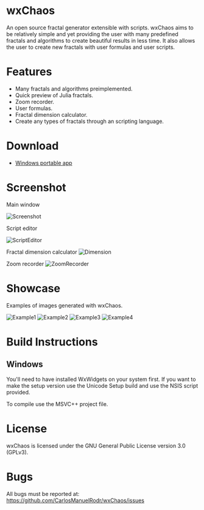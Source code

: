 wxChaos
========
An open source fractal generator extensible with scripts. wxChaos aims to be relatively simple and yet providing the user with many predefined fractals and algorithms to create beautiful results in less time. It also allows the user to create new fractals with user formulas and user scripts.

Features
========
* Many fractals and algorithms preimplemented.
* Quick preview of Julia fractals.
* Zoom recorder.
* User formulas.
* Fractal dimension calculator.
* Create any types of fractals through an scripting language.

Download
========
* [Windows portable app](https://github.com/CarlosManuelRodr/wxChaos/releases/tag/v1.2.0-beta)

Screenshot
==========
Main window

![Screenshot](images/screenshot.png?raw=true "Screenshot")

Script editor

![ScriptEditor](images/ScriptEditor.png?raw=true "ScriptEditor")

Fractal dimension calculator
![Dimension](images/Dimension.png?raw=true "Dimension")

Zoom recorder
![ZoomRecorder](images/ZoomRecorder.png?raw=true "ZoomRecorder")


Showcase
========
Examples of images generated with wxChaos.

![Example1](images/example1.jpg?raw=true "Example 1")
![Example2](images/example2.jpg?raw=true "Example 2")
![Example3](images/example3.jpg?raw=true "Example 3")
![Example4](images/example4.jpg?raw=true "Example 4")

Build Instructions
========

Windows
--------
You'll need to have installed WxWidgets on your system first.
If you want to make the setup version use the Unicode Setup build and use the NSIS script provided.

To compile use the MSVC++ project file.


License
========
wxChaos is licensed under the GNU General Public License version 3.0 (GPLv3).

Bugs
========
All bugs must be reported at:
https://github.com/CarlosManuelRodr/wxChaos/issues

